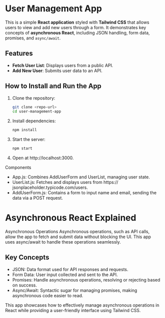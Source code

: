 # User Management App

This is a simple **React application** styled with **Tailwind CSS** that allows users to view and add new users through a form. It demonstrates key concepts of **asynchronous React**, including JSON handling, form data, promises, and `async/await`.

## Features

- **Fetch User List**: Displays users from a public API.
- **Add New User**: Submits user data to an API.

## How to Install and Run the App

1. Clone the repository:

   ```bash
   git clone <repo-url>
   cd user-management-app

   ```

2. Install dependencies:

   ```bash
   npm install

   ```

3. Start the server:

   ```bash
   npm start

   ```

4. Open at http://localhost:3000.

Components

- App.js: Combines AddUserForm and UserList, managing user state.
- UserList.js: Fetches and displays users from https:// jsonplaceholder.typicode.com/users.
- AddUserForm.js: Contains a form to input name and email, sending the data via a POST request.

# Asynchronous React Explained

Asynchronous Operations
Asynchronous operations, such as API calls, allow the app to fetch and submit data without blocking the UI. This app uses async/await to handle these operations seamlessly.

## Key Concepts

- JSON: Data format used for API responses and requests.
- Form Data: User input collected and sent to the API.
- Promises: Handle asynchronous operations, resolving or rejecting based on success.
- Async/Await: Syntactic sugar for managing promises, making asynchronous code easier to read.

This app showcases how to effectively manage asynchronous operations in React while providing a user-friendly interface using Tailwind CSS.

